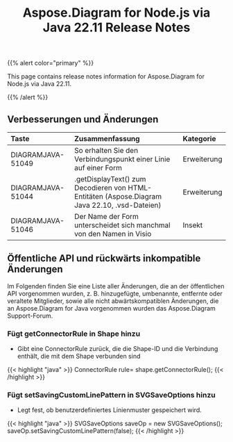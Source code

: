 ﻿---
title: Aspose.Diagram for Node.js via Java 22.11 Release Notes
type: docs
weight: 17
url: /de/nodejsjava/aspose-diagram-for-node-js-via-java-22-11-release-notes/
---
{{% alert color="primary" %}}

This page contains release notes information for Aspose.Diagram for Node.js via Java 22.11.

{{% /alert %}}
## **Verbesserungen und Änderungen**  ##

|**Taste**|**Zusammenfassung**|**Kategorie**|
|:- |:- |:- |
|DIAGRAMJAVA-51049|So erhalten Sie den Verbindungspunkt einer Linie auf einer Form|Erweiterung|
|DIAGRAMJAVA-51044|.getDisplayText() zum Decodieren von HTML-Entitäten (Aspose.Diagram Java 22.10, .vsd-Dateien)|Erweiterung|
|DIAGRAMJAVA-51046|Der Name der Form unterscheidet sich manchmal von den Namen in Visio|Insekt|

## **Öffentliche API und rückwärts inkompatible Änderungen**
Im Folgenden finden Sie eine Liste aller Änderungen, die an der öffentlichen API vorgenommen wurden, z. B. hinzugefügte, umbenannte, entfernte oder veraltete Mitglieder, sowie alle nicht abwärtskompatiblen Änderungen, die an Aspose.Diagram for Java vorgenommen wurden das Aspose.Diagram Support-Forum.

### **Fügt getConnectorRule in Shape hinzu**
- Gibt eine ConnectorRule zurück, die die Shape-ID und die Verbindung enthält, die mit dem Shape verbunden sind

{{< highlight "java" >}}
ConnectorRule rule= shape.getConnectorRule();
{{< /highlight >}}

### **Fügt setSavingCustomLinePattern in SVGSaveOptions hinzu**
- Legt fest, ob benutzerdefiniertes Linienmuster gespeichert wird.

{{< highlight "java" >}}
SVGSaveOptions saveOp = new SVGSaveOptions(); 
saveOp.setSavingCustomLinePattern(false);
{{< /highlight >}}
